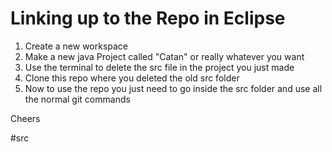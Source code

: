 # Linking up to the Repo in Eclipse
1) Create a new workspace
2) Make a new java Project called "Catan" or really whatever you want
3) Use the terminal to delete the src file in the project you just made
4) Clone this repo where you deleted the old src folder
5) Now to use the repo you just need to go inside the src folder and use all the normal git commands

Cheers

#src
